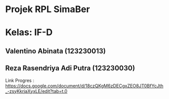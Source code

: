 # Projek RPL SimaBer
# Kelas: IF-D
## Valentino Abinata         (123230013)
## Reza Rasendriya Adi Putra (123230030)
Link Progres : https://docs.google.com/document/d/18czQKgM6zDECgxZEO8JT0BfYcJth_-zsyKkrjaXyxLE/edit?tab=t.0
